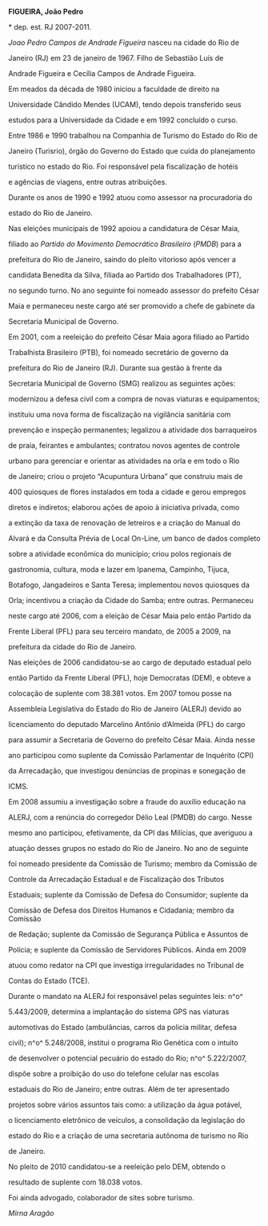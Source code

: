 **FIGUEIRA, João Pedro**



\* dep. est. RJ 2007-2011.



*Joao Pedro Campos de Andrade Figueira* nasceu na cidade do Rio de

Janeiro (RJ) em 23 de janeiro de 1967. Filho de Sebastião Luís de

Andrade Figueira e Cecília Campos de Andrade Figueira.



Em meados da década de 1980 iniciou a faculdade de direito na

Universidade Cândido Mendes (UCAM), tendo depois transferido seus

estudos para a Universidade da Cidade e em 1992 concluído o curso.



Entre 1986 e 1990 trabalhou na Companhia de Turismo do Estado do Rio de

Janeiro (Turisrio), órgão do Governo do Estado que cuida do planejamento

turístico no estado do Rio. Foi responsável pela fiscalização de hotéis

e agências de viagens, entre outras atribuições.



Durante os anos de 1990 e 1992 atuou como assessor na procuradoria do

estado do Rio de Janeiro.



Nas eleições municipais de 1992 apoiou a candidatura de César Maia,

filiado ao *Partido do Movimento Democrático Brasileiro* (*PMDB*) para a

prefeitura do Rio de Janeiro, saindo do pleito vitorioso após vencer a

candidata Benedita da Silva, filiada ao Partido dos Trabalhadores (PT),

no segundo turno. No ano seguinte foi nomeado assessor do prefeito César

Maia e permaneceu neste cargo até ser promovido a chefe de gabinete da

Secretaria Municipal de Governo.



Em 2001, com a reeleição do prefeito César Maia agora filiado ao Partido

Trabalhista Brasileiro (PTB), foi nomeado secretário de governo da

prefeitura do Rio de Janeiro (RJ). Durante sua gestão à frente da

Secretaria Municipal de Governo (SMG) realizou as seguintes ações:

modernizou a defesa civil com a compra de novas viaturas e equipamentos;

instituiu uma nova forma de fiscalização na vigilância sanitária com

prevenção e inspeção permanentes; legalizou a atividade dos barraqueiros

de praia, feirantes e ambulantes; contratou novos agentes de controle

urbano para gerenciar e orientar as atividades na orla e em todo o Rio

de Janeiro; criou o projeto “Acupuntura Urbana” que construiu mais de

400 quiosques de flores instalados em toda a cidade e gerou empregos

diretos e indiretos; elaborou ações de apoio à iniciativa privada, como

a extinção da taxa de renovação de letreiros e a criação do Manual do

Alvará e da Consulta Prévia de Local On-Line, um banco de dados completo

sobre a atividade econômica do município; criou polos regionais de

gastronomia, cultura, moda e lazer em Ipanema, Campinho, Tijuca,

Botafogo, Jangadeiros e Santa Teresa; implementou novos quiosques da

Orla; incentivou a criação da Cidade do Samba; entre outras. Permaneceu

neste cargo até 2006, com a eleição de César Maia pelo então Partido da

Frente Liberal (PFL) para seu terceiro mandato, de 2005 a 2009, na

prefeitura da cidade do Rio de Janeiro.



Nas eleições de 2006 candidatou-se ao cargo de deputado estadual pelo

então Partido da Frente Liberal (PFL), hoje Democratas (DEM), e obteve a

colocação de suplente com 38.381 votos. Em 2007 tomou posse na

Assembleia Legislativa do Estado do Rio de Janeiro (ALERJ) devido ao

licenciamento do deputado Marcelino Antônio d’Almeida (PFL) do cargo

para assumir a Secretaria de Governo do prefeito César Maia. Ainda nesse

ano participou como suplente da Comissão Parlamentar de Inquérito (CPI)

da Arrecadação, que investigou denúncias de propinas e sonegação de

ICMS.



Em 2008 assumiu a investigação sobre a fraude do auxílio educação na

ALERJ, com a renúncia do corregedor Délio Leal (PMDB) do cargo. Nesse

mesmo ano participou, efetivamente, da CPI das Milícias, que averiguou a

atuação desses grupos no estado do Rio de Janeiro. No ano de seguinte

foi nomeado presidente da Comissão de Turismo; membro da Comissão de

Controle da Arrecadação Estadual e de Fiscalização dos Tributos

Estaduais; suplente da Comissão de Defesa do Consumidor; suplente da

Comissão de Defesa dos Direitos Humanos e Cidadania; membro da Comissão

de Redação; suplente da Comissão de Segurança Pública e Assuntos de

Polícia; e suplente da Comissão de Servidores Públicos. Ainda em 2009

atuou como redator na CPI que investiga irregularidades no Tribunal de

Contas do Estado (TCE).



Durante o mandato na ALERJ foi responsável pelas seguintes leis: n^o^

5.443/2009, determina a implantação do sistema GPS nas viaturas

automotivas do Estado (ambulâncias, carros da policia militar, defesa

civil); n^o^ 5.248/2008, institui o programa Rio Genética com o intuito

de desenvolver o potencial pecuário do estado do Rio; n^o^ 5.222/2007,

dispõe sobre a proibição do uso do telefone celular nas escolas

estaduais do Rio de Janeiro; entre outras. Além de ter apresentado

projetos sobre vários assuntos tais como: a utilização da água potável,

o licenciamento eletrônico de veículos, a consolidação da legislação do

estado do Rio e a criação de uma secretaria autônoma de turismo no Rio

de Janeiro.



No pleito de 2010 candidatou-se a reeleição pelo DEM, obtendo o

resultado de suplente com 18.038 votos.



Foi ainda advogado, colaborador de sites sobre turismo.



*Mirna Aragão*



